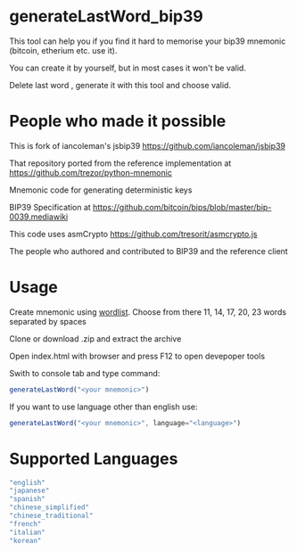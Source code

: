 # generateLastWord_bip39

This tool can help you if you find it hard to memorise your bip39 mnemonic (bitcoin, etherium etc. use it).

You can create it by yourself, but in most cases it won't be valid.

Delete last word , generate it with this tool and choose valid.

# People who made it possible

This is fork of iancoleman's jsbip39 https://github.com/iancoleman/jsbip39

That repository ported from the reference implementation at https://github.com/trezor/python-mnemonic

Mnemonic code for generating deterministic keys

BIP39 Specification at https://github.com/bitcoin/bips/blob/master/bip-0039.mediawiki

This code uses asmCrypto
https://github.com/tresorit/asmcrypto.js

The people who authored and contributed to BIP39 and the reference client

# Usage

Create mnemonic using [wordlist](https://github.com/bitcoin/bips/blob/master/bip-0039/bip-0039-wordlists.md). Choose from there 11, 14, 17, 20, 23 words separated by spaces

Clone or download .zip and extract the archive

Open index.html with browser and press F12 to open devepoper tools

Swith to console tab and type command:

```js
generateLastWord("<your mnemonic>")
```

If you want to use language other than english use:

```js
generateLastWord("<your mnemonic>", language="<language>")
```

# Supported Languages

```js
"english"
"japanese"
"spanish"
"chinese_simplified"
"chinese_traditional"
"french"
"italian"
"korean"
```
